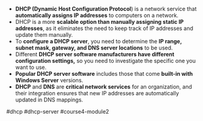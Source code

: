 -   **DHCP (Dynamic Host Configuration Protocol**) is a network service that **automatically assigns IP addresses** to computers on a network.
-   DHCP is a more **scalable option than manually assigning static IP addresses**, as it eliminates the need to keep track of IP addresses and update them manually.
-   To **configure a DHCP server**, you need to determine the **IP range, subnet mask, gateway, and DNS server locations** to be used.
-   Different **DHCP server software manufacturers have different configuration settings,** so you need to investigate the specific one you want to use.
-   **Popular DHCP server software** includes those that come **built-in with Windows Server** versions.
-  **DHCP** and **DNS** are **critical network services** for an organization, and their integration ensures that new IP addresses are automatically updated in DNS mappings.

#dhcp #dhcp-server #course4-module2 